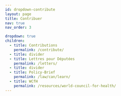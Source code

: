 ```yaml
---
id: dropdown-contribute
layout: page
title: Contribuer
nav: true
nav_order: 3

dropdown: true
children:
  - title: Contributions
    permalink: /contribute/
  - title: divider
  - title: Lettres pour Députées
    permalink: /letters/
  - title: divider
  - title: Policy-Brief
    permalink: /law/can/learn/
  - title: WCfH
    permalink: /resources/world-council-for-health/
---
```

